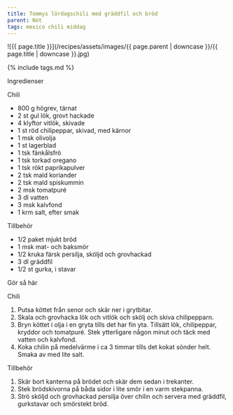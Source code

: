 ```yaml
---
title: Tommys lördagschili med gräddfil och bröd
parent: Nöt
tags: mexico chili middag
---
```

![{{ page.title }}](/recipes/assets/images/{{ page.parent | downcase }}/{{ page.title | downcase }}.jpg)

{% include tags.md %}

Ingredienser

Chili

- 800 g högrev, tärnat
- 2 st gul lök, grovt hackade
- 4 klyftor vitlök, skivade
- 1 st röd chilipeppar, skivad, med kärnor
- 1 msk olivolja
- 1 st lagerblad
- 1 tsk fänkålsfrö
- 1 tsk torkad oregano
- 1 tsk rökt paprikapulver
- 2 tsk mald koriander
- 2 tsk mald spiskummin
- 2 msk tomatpuré
- 3 dl vatten
- 3 msk kalvfond
- 1 krm salt, efter smak

Tillbehör

- 1/2 paket mjukt bröd
- 1 msk mat- och baksmör
- 1/2 kruka färsk persilja, sköljd och grovhackad
- 3 dl gräddfil
- 1/2 st gurka, i stavar

Gör så här

Chili

1. Putsa köttet från senor och skär ner i grytbitar.
2. Skala och grovhacka lök och vitlök och skölj och skiva chilipepparn.
3. Bryn köttet i olja i en gryta tills det har fin yta. Tillsätt lök, chilipeppar, kryddor och tomatpuré. Stek ytterligare någon minut och täck med vatten och kalvfond.
4. Koka chilin på medelvärme i ca 3 timmar tills det kokat sönder helt. Smaka av med lite salt.

Tillbehör

1. Skär bort kanterna på brödet och skär dem sedan i trekanter.
2. Stek brödskivorna på båda sidor i lite smör i en varm stekpanna.
3. Strö sköljd och grovhackad persilja över chilin och servera med gräddfil, gurkstavar och smörstekt bröd.
